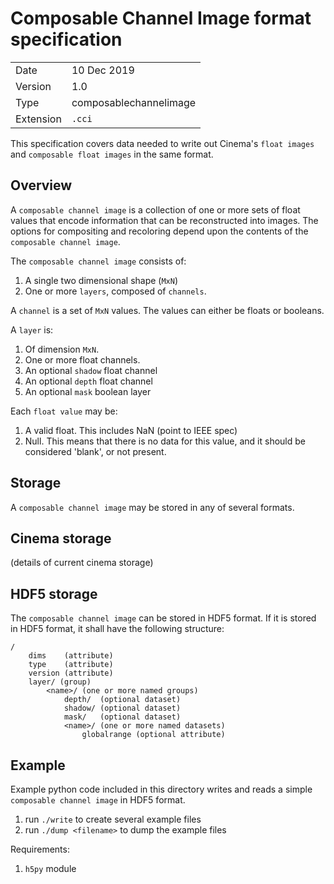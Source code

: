 # Composable Channel Image format specification


|  |  |
|--|--|
| Date    | 10 Dec 2019 |
| Version | 1.0 |
| Type    | composablechannelimage |
| Extension | `.cci` |

This specification covers data needed to write out Cinema's `float images` and `composable float images` in the same format.

## Overview

A `composable channel image` is a collection of one or more sets of float values that encode information that can be reconstructed into images. The options for compositing and recoloring depend upon the contents of the `composable channel image`.

The `composable channel image` consists of: 

1. A single two dimensional shape (`MxN`)
1. One or more `layers`, composed of `channels`.

A `channel` is a set of `MxN` values. The values can either be floats or booleans. 

A `layer` is:

1. Of dimension `MxN`.
1. One or more float channels. 
1. An optional `shadow` float channel
1. An optional `depth` float channel 
1. An optional `mask` boolean layer 

Each `float value` may be:

1. A valid float. This includes NaN (point to IEEE spec)
1. Null. This means that there is no data for this value, and it should be considered 'blank', or not present. 

## Storage

A `composable channel image` may be stored in any of several formats.

## Cinema storage

(details of current cinema storage)

## HDF5 storage

The `composable channel image` can be stored in HDF5 format. If it is stored in HDF5 format, it shall have the following structure:

```
/
    dims    (attribute)
    type    (attribute)
    version (attribute)
    layer/ (group)
        <name>/ (one or more named groups)
            depth/  (optional dataset)
            shadow/ (optional dataset)
            mask/   (optional dataset)
            <name>/ (one or more named datasets) 
                globalrange (optional attribute)
```

## Example

Example python code included in this directory writes and reads a simple `composable channel image` in HDF5 format.

1. run `./write` to create several example files
1. run `./dump <filename>` to dump the example files


Requirements:

1. `h5py` module
